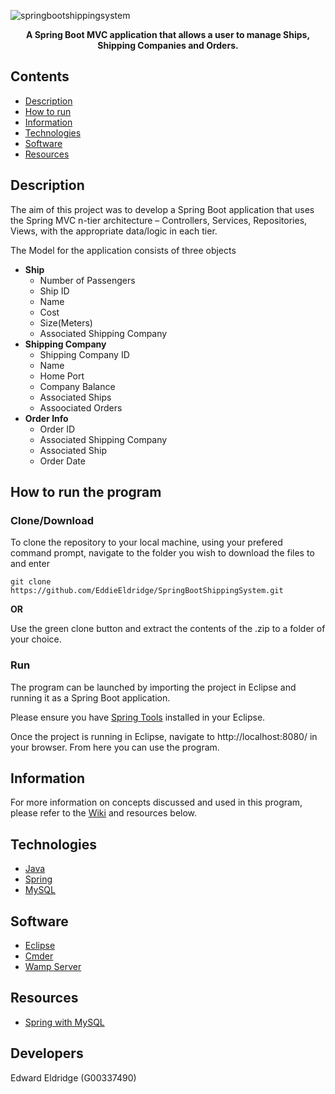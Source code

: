 ![springbootshippingsystem](https://user-images.githubusercontent.com/22448079/38827335-82e385ac-41aa-11e8-8dbb-59716fa7d2a2.png)

<p align="center">
  <b>A Spring Boot MVC application that allows a user to manage Ships, Shipping Companies and Orders.</b><br>
</p>

## Contents
* [Description](#description)
* [How to run](#how-to-run-the-program)
* [Information](#information)
* [Technologies](#technologies)
* [Software](#Software)
* [Resources](#resources)

## Description
The aim of this project was to develop a Spring Boot application that uses the Spring MVC n-tier architecture – Controllers, Services, Repositories, Views, with the appropriate data/logic in each tier.

The Model for the application consists of three objects
* <b>Ship</b>
	* Number of Passengers
	* Ship ID
  * Name
  * Cost
  * Size(Meters)
  * Associated Shipping Company
* <b>Shipping Company</b>
	* Shipping Company ID
	* Name
	* Home Port
	* Company Balance
  * Associated Ships
  * Assoociated Orders
 * <b>Order Info</b>
	* Order ID
	* Associated Shipping Company
	* Associated Ship
	* Order Date

## How to run the program

### Clone/Download
To clone the repository to your local machine, using your prefered command prompt, navigate to the folder you wish to download the files to and enter
```
git clone https://github.com/EddieEldridge/SpringBootShippingSystem.git
```
<b>OR</b>

Use the green clone button and extract the contents of the .zip to a folder of your choice.

### Run
The program can be launched by importing the project in Eclipse and running it as a Spring Boot application.

Please ensure you have [Spring Tools](https://marketplace.eclipse.org/content/spring-tools-aka-spring-ide-and-spring-tool-suite) installed in your Eclipse.

Once the project is running in Eclipse, navigate to http://localhost:8080/ in your browser. From here you can use the program.


## Information
For more information on concepts discussed and used in this program, please refer to the [Wiki](https://github.com/EddieEldridge/UnityZephyr/wiki) and resources below.

## Technologies
- [Java](https://java.com/en/download/)
- [Spring](https://projects.spring.io/spring-framework/)
- [MySQL](https://www.mysql.com/)

## Software
- [Eclipse](https://www.eclipse.org/)
- [Cmder](http://cmder.net/)
- [Wamp Server](http://www.wampserver.com/en/)

## Resources
- [Spring with MySQL](https://spring.io/guides/gs/accessing-data-mysql/)

## Developers
Edward Eldridge (G00337490)
